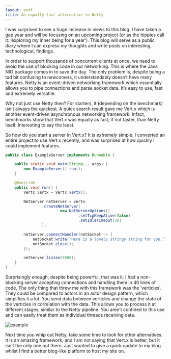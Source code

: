 ```yaml
---
layout: post
title: An equally fast alternative to Netty
---
```


I was surprised to see a huge increase in views to this blog. I have taken a gap year and will be focusing on an upcoming project (or as the hippies call it: ‘exploring my inner being for a year’). This blog will serve as a public diary where I can express my thoughts and write posts on interesting, technological, findings.

In order to support thousands of concurrent clients at once, we need to avoid the use of blocking code in our networking. This is where the Java NIO package comes in to save the day. The only problem is, despite being a tad bit confusing to newcomers, it understandably doesn’t have many features. Netty is an event-driven networking framework which essentially allows you to pipe connections and parse socket data. It’s easy to use, fast and extremely versatile.

Why not just use Netty then? For starters, it (depending on the benchmark) isn’t always the quickest. A quick search result gave me Vert.x which is another event-driven asynchronous networking framework. Infact, benchmarks show that Vert.x was equally as fast, if not faster, than Netty itself. Interesting to say the least.

So how do you start a server in Vert.x? It is _extremely_ simple. I converted an entire project to use Vert.x recently, and was surprised at how quickly I could implement features.

```java
public class ExampleServer implements Runnable {

    public static void main(String... args) {
        new ExampleServer().run();
    }

    @Override
    public void run() {
        Vertx vertx = Vertx.vertx();

        NetServer netServer = vertx
                .createNetServer(
                        new NetServerOptions()
                                .setTcpKeepAlive(false)
                                .setIdleTimeout(30)
                );

        netServer.connectHandler(netSocket -> {
            netSocket.write("Here is a lovely stringy string for you.");
            netSocket.close();
        });

        netServer.listen(8080);
    }
}
```

Surprisingly enough, despite being powerful, that was it. I had a non-blocking server accepting connections and handling them in 40 lines of code. The only thing that threw me with this framework was the ‘verticles’. They could be compared to actors in an actor design pattern, which simplifies it a lot. You send data between verticles and change the state of the verticles in correlation with the data. This allows you to process it at different stages, similar to the Netty pipeline. You aren’t confined to this use and can easily treat them as individual threads receiving data.

![example](https://cdn.jared.im/static/firefox_2016-09-17_03-37-12.png)

Next time you whip out Netty, take some time to look for other alternatives. It is an amazing framework, and I am not saying that Vert.x is better, but it isn’t the only one out there. Just wanted to give a quick update to my blog whilst I find a better blog-like platform to host my site on.
